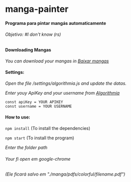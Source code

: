 # manga-painter

#### Programa para pintar mangás automaticamente
###### Objetivo: #I don't know (rs)

#### Downloading Mangas

*You can download your mangas in [Baixar mangas](https://www.instintomangaka.com/baixar-mangas/)*

#### Settings:

*Open the file /settings/algorithmia.js and update the datas.*

*Enter youy ApiKey and your username from [Algorithmia](https://algorithmia.com/)*

```
const apiKey = YOUR APIKEY
const username = YOUR USERNAME
```

#### How to use:

```npm install``` (To install the dependencies)

```npm start``` (To install the program)

*Enter the folder path*

###### Your fi open em google-chrome
###### (Ele ficará salvo em "./manga/pdfs/colorful/filename.pdf")

